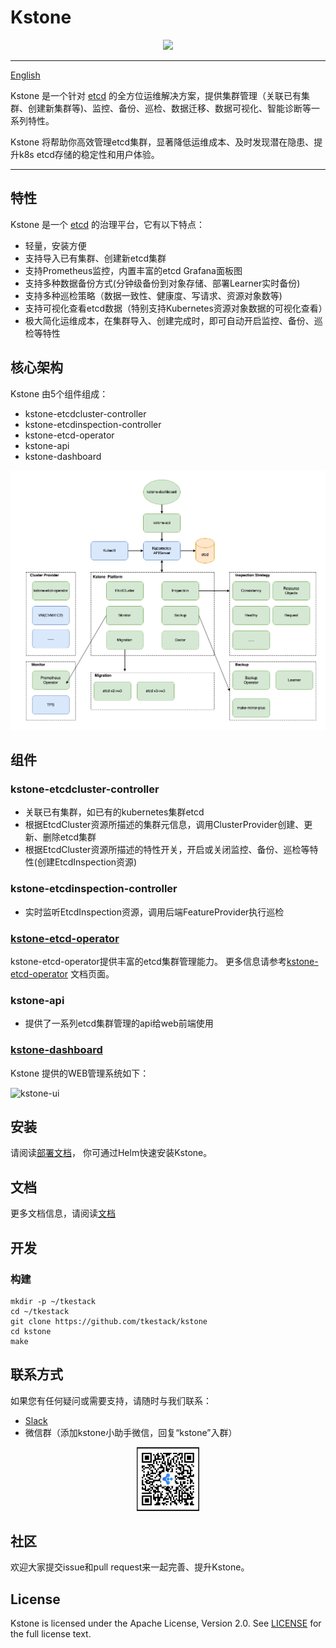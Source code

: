 # Kstone

<div align=center><img width=800 hight=300 src="docs/images/icon.png" /></div>

------

[English](README.md)

Kstone 是一个针对 [etcd](https://github.com/etcd-io/etcd) 的全方位运维解决方案，提供集群管理（关联已有集群、创建新集群等)、监控、备份、巡检、数据迁移、数据可视化、智能诊断等一系列特性。

Kstone 将帮助你高效管理etcd集群，显著降低运维成本、及时发现潜在隐患、提升k8s etcd存储的稳定性和用户体验。

------

## 特性

Kstone 是一个 [etcd](https://github.com/etcd-io/etcd) 的治理平台，它有以下特点：

* 轻量，安装方便
* 支持导入已有集群、创建新etcd集群
* 支持Prometheus监控，内置丰富的etcd Grafana面板图
* 支持多种数据备份方式(分钟级备份到对象存储、部署Learner实时备份)
* 支持多种巡检策略（数据一致性、健康度、写请求、资源对象数等)
* 支持可视化查看etcd数据（特别支持Kubernetes资源对象数据的可视化查看）
* 极大简化运维成本，在集群导入、创建完成时，即可自动开启监控、备份、巡检等特性

## 核心架构

Kstone 由5个组件组成：
- kstone-etcdcluster-controller
- kstone-etcdinspection-controller
- kstone-etcd-operator
- kstone-api
- kstone-dashboard

![Architecture Of Kstone](docs/images/kstone-arch.png)

## 组件

### kstone-etcdcluster-controller

* 关联已有集群，如已有的kubernetes集群etcd 
* 根据EtcdCluster资源所描述的集群元信息，调用ClusterProvider创建、更新、删除etcd集群
* 根据EtcdCluster资源所描述的特性开关，开启或关闭监控、备份、巡检等特性(创建EtcdInspection资源)

### kstone-etcdinspection-controller

* 实时监听EtcdInspection资源，调用后端FeatureProvider执行巡检

### [kstone-etcd-operator](https://github.com/tkestack/kstone-etcd-operator)

kstone-etcd-operator提供丰富的etcd集群管理能力。
更多信息请参考[kstone-etcd-operator](https://github.com/tkestack/kstone-etcd-operator/blob/main/README.md) 文档页面。

### kstone-api

* 提供了一系列etcd集群管理的api给web前端使用

### [kstone-dashboard](https://github.com/tkestack/kstone-dashboard)

Kstone 提供的WEB管理系统如下：

![kstone-ui](docs/images/kstone-ui.png)


## 安装

请阅读[部署文档](charts/README_CN.md)，
你可通过Helm快速安装Kstone。

## 文档

更多文档信息，请阅读[文档](docs) 

## 开发

### 构建
```
mkdir -p ~/tkestack
cd ~/tkestack
git clone https://github.com/tkestack/kstone
cd kstone
make
```

## 联系方式

如果您有任何疑问或需要支持，请随时与我们联系：
- [Slack](https://join.slack.com/t/w1639233173-qqx590963/shared_invite/zt-109muo6i9-0kTUQphSVFlwOSW7CgtrGw)
- 微信群（添加kstone小助手微信，回复“kstone”入群）

<div align="center">
  <img src="docs/images/kstone_assistant.jpg" width=20% title="kstone_assistant WeChat">
</div>


## 社区

欢迎大家提交issue和pull request来一起完善、提升Kstone。

## License

Kstone is licensed under the Apache License, Version 2.0. See [LICENSE](LICENSE) for the full license text.
